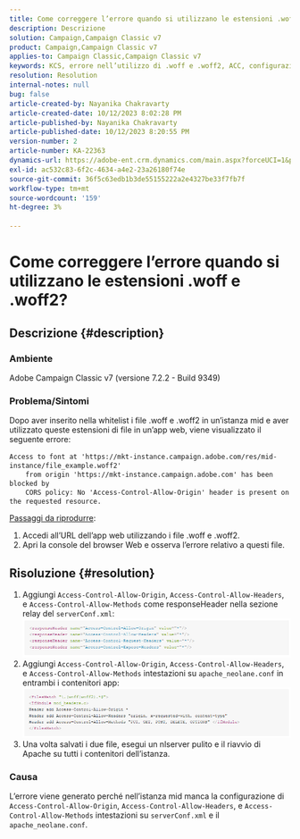 ```yaml
---
title: Come correggere l’errore quando si utilizzano le estensioni .woff e .woff2?
description: Descrizione
solution: Campaign,Campaign Classic v7
product: Campaign,Campaign Classic v7
applies-to: Campaign Classic,Campaign Classic v7
keywords: KCS, errore nell’utilizzo di .woff e .woff2, ACC, configurazione mancante in serverConf.xml e Apache
resolution: Resolution
internal-notes: null
bug: false
article-created-by: Nayanika Chakravarty
article-created-date: 10/12/2023 8:02:28 PM
article-published-by: Nayanika Chakravarty
article-published-date: 10/12/2023 8:20:55 PM
version-number: 2
article-number: KA-22363
dynamics-url: https://adobe-ent.crm.dynamics.com/main.aspx?forceUCI=1&pagetype=entityrecord&etn=knowledgearticle&id=03313b44-3a69-ee11-9ae7-6045bd0065b6
exl-id: ac532c83-6f2c-4634-a4e2-23a26180f74e
source-git-commit: 36f5c63edb1b3de55155222a2e4327be33f7fb7f
workflow-type: tm+mt
source-wordcount: '159'
ht-degree: 3%

---
```


# Come correggere l’errore quando si utilizzano le estensioni .woff e .woff2?

## Descrizione {#description}


### Ambiente

Adobe Campaign Classic v7 (versione 7.2.2 - Build 9349)

### Problema/Sintomi

Dopo aver inserito nella whitelist i file .woff e .woff2 in un’istanza mid e aver utilizzato queste estensioni di file in un’app web, viene visualizzato il seguente errore:


```
Access to font at 'https://mkt-instance.campaign.adobe.com/res/mid-instance/file_example.woff2'
    from origin 'https://mkt-instance.campaign.adobe.com' has been blocked by 
    CORS policy: No 'Access-Control-Allow-Origin' header is present on the requested resource.
```


<u>Passaggi da riprodurre</u>:

1. Accedi all’URL dell’app web utilizzando i file .woff e .woff2.
2. Apri la console del browser Web e osserva l’errore relativo a questi file.



## Risoluzione {#resolution}


1. Aggiungi `Access-Control-Allow-Origin`, `Access-Control-Allow-Headers`, e `Access-Control-Allow-Methods` come responseHeader nella sezione relay del `serverConf.xml`:    ![](assets/02ae0a1c-2515-ee11-8f6e-6045bd0067ea.png)
2. Aggiungi `Access-Control-Allow-Origin`, `Access-Control-Allow-Headers`, e `Access-Control-Allow-Methods` intestazioni su `apache_neolane.conf` in entrambi i contenitori app:    ![](assets/f7215128-2515-ee11-8f6e-6045bd0067ea.png)
3. Una volta salvati i due file, esegui un nlserver pulito e il riavvio di Apache su tutti i contenitori dell’istanza.


### Causa

L’errore viene generato perché nell’istanza mid manca la configurazione di `Access-Control-Allow-Origin`, `Access-Control-Allow-Headers`, e `Access-Control-Allow-Methods` intestazioni su `serverConf.xml` e il `apache_neolane.conf`.
